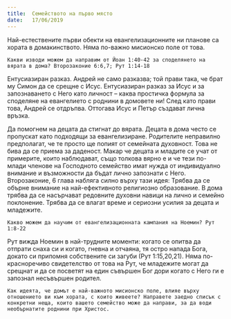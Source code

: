 ```yaml
---
title:  Семейството на първо място
date:   17/06/2019
---
```


Най-естествените първи обекти на евангелизационните ни планове са хората в домакинството. Няма по-важно мисионско поле от това.

`Какви изводи можем да направим от Йоан 1:40-42 за споделянето на вярата в дома? Второзаконие 6:6,7; Рут 1:14-18`

Ентусиазиран разказ. Андрей не само разказва; той прави така, че брат му Симон да се срещне с Исус. Ентусиазиран разказ за Исус и за запознаването с Него като личност – каква простичка формула за споделяне на евангелието с роднини в домовете ни! След като прави това, Андрей се отдръпва. Оттогава Исус и Петър създават лична връзка.

Да помогнем на децата да стигнат до вярата. Децата в дома често се пропускат като подходящи за евангелизиране. Родителите неправилно предполагат, че те просто ще попият от семейната духовност. Това не бива да се приема за даденост. Макар че децата и младите се учат от примерите, които наблюдават, също толкова вярно е и че тези по-млади членове на Господното семейство имат нужда от индивидуално внимание и възможности да бъдат лично запознати с Него. Второзаконие, 6 глава набляга силно върху тази идея: Трябва да се обърне внимание на най-ефективното религиозно образование. В дома трябва да се насърчават редовните духовни навици на лично и семейно поклонение. Трябва да се влагат време и сериозни усилия за децата и младежите. 

`Какво можем да научим от евангелизационната кампания на Ноемин? Рут 1:8-22`

Рут вижда Ноемин в най-трудните моменти: когато се опитва да отпрати снаха си и когато, гневна и отчаяна, тя остро напада Бога, докато си припомня собствените си загуби (Рут 1:15,20,21). Няма по-красноречиво свидетелство от това на Рут, че младежите могат да срещнат и да се посветят на един съвършен Бог дори когато с Него ги е запознал несъвършен родител.

`Как идеята, че домът е най-важното мисионско поле, влияе върху отношението ви към хората, с които живеете? Направете заедно списък с конкретни неща, които вашето семейство може да направи, за да води необърнатите роднини при Христос.`